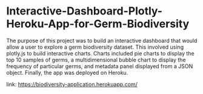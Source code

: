 # Interactive-Dashboard-Plotly-Heroku-App-for-Germ-Biodiversity

The purpose of this project was to build an interactive dashboard that would allow a user to explore a germ biodiversity dataset. This involved using plotly.js to build interactive charts. Charts included pie charts to display the top 10 samples of germs, a multidimensional bubble chart to display the frequency of particular germs, and metadata panel displayed from a JSON object. Finally, the app was deployed on Heroku.

link: https://biodiversity-application.herokuapp.com/

